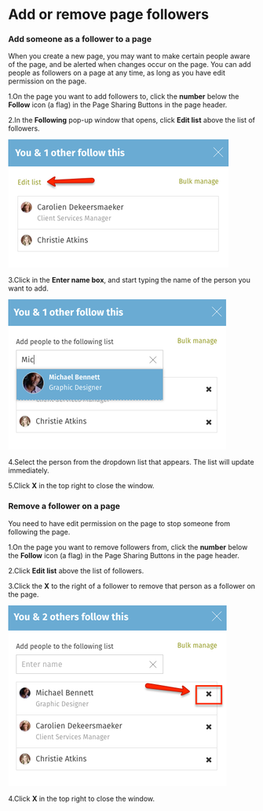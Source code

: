 # Add or remove page followers



### Add someone as a follower to a page

When you create a new page, you may want to make certain people aware of the page, and be alerted when changes occur on the page. You can add people as followers on a page at any time, as long as you have edit permission on the page.

1.On the page you want to add followers to, click the **number** below the **Follow** icon \(a flag\) in the Page Sharing Buttons in the page header.

2.In the **Following** pop-up window that opens, click **Edit list** above the list of followers.  


![](../../../.gitbook/assets/8%20%286%29.png)

3.Click in the **Enter name box**, and start typing the name of the person you want to add.  


![](../../../.gitbook/assets/9%20%284%29.png)



4.Select the person from the dropdown list that appears. The list will update immediately.

5.Click **X** in the top right to close the window.



### Remove a follower on a page

You need to have edit permission on the page to stop someone from following the page.

1.On the page you want to remove followers from, click the **number** below the **Follow** icon \(a flag\) in the Page Sharing Buttons in the page header.

2.Click **Edit list** above the list of followers.

3.Click the **X** to the right of a follower to remove that person as a follower on the page.

![](../../../.gitbook/assets/10%20%286%29.png)



4.Click **X** in the top right to close the window.

